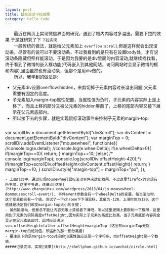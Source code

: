```yaml
---
layout: post
title: 鼠标滚动下拉效果
category: Hello Code
---
```

&emsp;&emsp;最近在网页上实现微信界面的研究，遇到了框内内容过多溢出，需要下拉的效果.于是就研究了下 ```下拉实现```    
&emsp;&emsp;一般传统的做法，就是给父元素加上 ```overflow:scroll```,但是这样就会出现滚动条，尽管有的说可以不要滚动条，不过我看到的是只有在设置body处，才有说滚动条隐藏但照样能滚动，于是因为我要的是div里面的内容滚动,就继续找找看，终于看到了微博的嵌入框功能(代码嵌入到其他网站，访问网站时会显示微博的框和内容),里面虽然也有滚动条，但那个是用div做的。    
&emsp;&emsp;所以，我学到的做法是:
      
  *  父元素div设置overflow:hidden，来剪切掉子元素内容过长溢出问题;父元素需要有固定的高度。    
  *  子元素加入margin-top属性配置，当属性值为负时，子元素的内容实际上是上移了，而且上移的部分又被父元素的hidden屏蔽了，上移的尾部内容又接下展示在父元素底部内。
  *  所以接下去的步骤，就是实现鼠标滚动事件来控制子元素的margin-top:
  > ```
   var scrollDiv = document.getElementById("divScroll");
  var divContent = document.getElementById("divContent");
  var marginTop = 0;
  scrollDiv.addEventListener("mousewheel", function(e){
    //console.log(e.detail);
    //console.log(e.wheelDelta);
    if(e.wheelDelta>0){
      if(marginTop==0){
        return; 
      }
      marginTop+=10;
    }else{
     /* console.log(marginTop);
      console.log(scrollDiv.offsetHeight-420);*/
      if(marginTop+scrollDiv.offsetHeight<divContent.offsetHeight){
        return;
      }
      marginTop-=10;
    }
    scrollDiv.style["margin-top"] = marginTop+"px";
  });
  ```
  - 上面代码中，通过实现mousewheel鼠标滚动事件来达到效果，不过这里firefox的实现有所不同，这里不多说，详细点[这里](http://www.zhangxinxu.com/wordpress/2013/04/js-mousewheel-dommousescroll-event/), 事件event参数会有一个wheelDelta的变量，每当滚动时，这个变量都会有一个值，测试了一下chrome下下滑鼠标，其值为-120，上滑时则为120，这个值就是决定我们改变margin-top大小的关键；
  - 虽然能滚动，但是总不能让内容无限上滚或者下滑吧，所以这里逻辑上要限制一下极限，这里用到了元素的实际高度offetHeight,因为实际上子元素的高度比较高，当子元素底部内容完全显示在父元素底部时，此时应该满足son.offsetHeight=father.offsetHeight+marginTop (这里的marginTop是指margin-top的绝对值，即溢出的那一部分高度)
  - 要注意下的是margin-top对应的js属性值应该是一个字符串，而offsetHeight是一个数值.    
#####记录完毕，实现[效果](http://shellphon.github.io/wechat/circle.html)